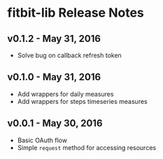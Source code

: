 # fitbit-lib Release Notes

## v0.1.2 - May 31, 2016

- Solve bug on callback refresh token


## v0.1.0 - May 31, 2016

- Add wrappers for daily measures
- Add wrappers for steps timeseries measures


## v0.0.1 - May 30, 2016

- Basic OAuth flow
- Simple `request` method for accessing resources